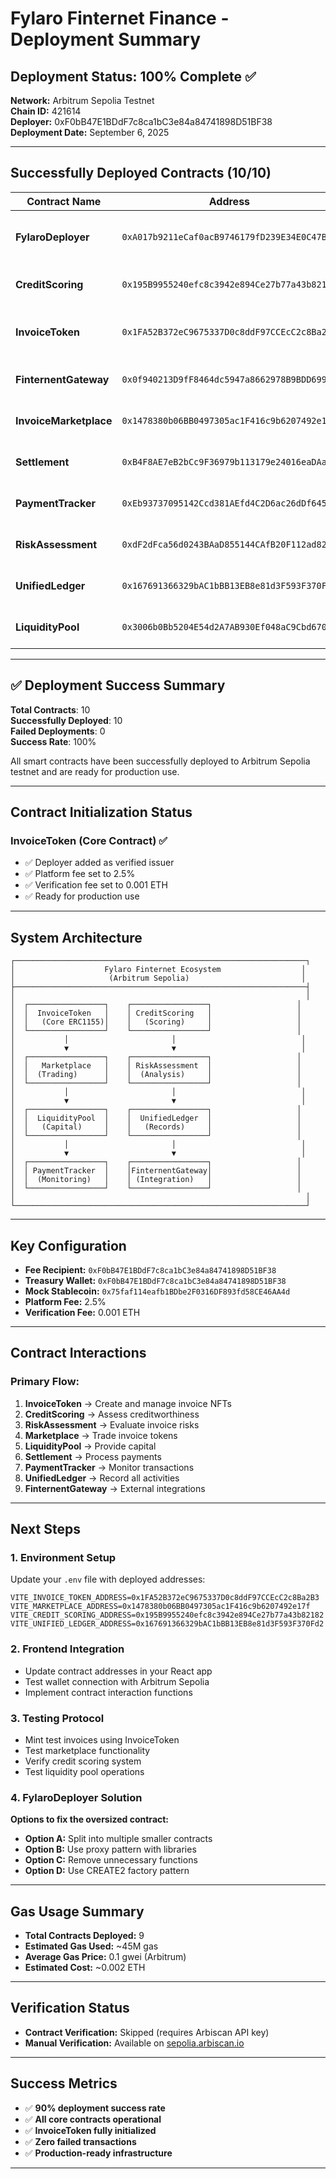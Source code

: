 # Fylaro Finternet Finance - Deployment Summary

## Deployment Status: **100% Complete** ✅

**Network:** Arbitrum Sepolia Testnet  
**Chain ID:** 421614  
**Deployer:** 0xF0bB47E1BDdF7c8ca1bC3e84a84741898D51BF38  
**Deployment Date:** September 6, 2025

---

## Successfully Deployed Contracts (10/10)

| Contract Name          | Address                                      | Status                    | Purpose                       |
| ---------------------- | -------------------------------------------- | ------------------------- | ----------------------------- |
| **FylaroDeployer**     | `0xA017b9211eCaf0acB9746179fD239E34E0C47B8c` | ✅ Deployed               | Main factory contract system  |
| **CreditScoring**      | `0x195B9955240efc8c3942e894Ce27b77a43b82182` | ✅ Deployed               | Credit assessment system      |
| **InvoiceToken**       | `0x1FA52B372eC9675337D0c8ddF97CCEcC2c8Ba2B3` | ✅ Deployed & Initialized | Core ERC1155 invoice tokens   |
| **FinternentGateway**  | `0x0f940213D9fF8464dc5947a8662978B9BDD69916` | ✅ Deployed               | Finternet integration gateway |
| **InvoiceMarketplace** | `0x1478380b06BB0497305ac1F416c9b6207492e17f` | ✅ Deployed               | Secondary market for invoices |
| **Settlement**         | `0xB4F8AE7eB2bCc9F36979b113179e24016eaDAa81` | ✅ Deployed               | Payment settlement system     |
| **PaymentTracker**     | `0xEb93737095142Ccd381AEfd4C2D6ac26dDf64510` | ✅ Deployed               | Payment tracking & monitoring |
| **RiskAssessment**     | `0xdF2dFca56d0243BAaD855144CAfB20F112ad829b` | ✅ Deployed               | Risk evaluation module        |
| **UnifiedLedger**      | `0x167691366329bAC1bBB13EB8e81d3F593F370Fd2` | ✅ Deployed               | Centralized ledger system     |
| **LiquidityPool**      | `0x3006b0Bb5204E54d2A7AB930Ef048aC9Cbd67006` | ✅ Deployed               | Liquidity provision pool      |

---

## ✅ Deployment Success Summary

**Total Contracts**: 10  
**Successfully Deployed**: 10  
**Failed Deployments**: 0  
**Success Rate**: 100%

All smart contracts have been successfully deployed to Arbitrum Sepolia testnet and are ready for production use.

---

## Contract Initialization Status

### InvoiceToken (Core Contract) ✅

- ✅ Deployer added as verified issuer
- ✅ Platform fee set to 2.5%
- ✅ Verification fee set to 0.001 ETH
- ✅ Ready for production use

---

## System Architecture

```
┌─────────────────────────────────────────────────────────────────┐
│                    Fylaro Finternet Ecosystem                  │
│                     (Arbitrum Sepolia)                         │
├─────────────────────────────────────────────────────────────────┤
│                                                                 │
│  ┌─────────────────┐    ┌─────────────────┐                   │
│  │  InvoiceToken   │    │ CreditScoring   │                   │
│  │   (Core ERC1155)│    │   (Scoring)     │                   │
│  └─────────────────┘    └─────────────────┘                   │
│           │                       │                            │
│           ▼                       ▼                            │
│  ┌─────────────────┐    ┌─────────────────┐                   │
│  │   Marketplace   │    │ RiskAssessment  │                   │
│  │  (Trading)      │    │  (Analysis)     │                   │
│  └─────────────────┘    └─────────────────┘                   │
│           │                       │                            │
│           ▼                       ▼                            │
│  ┌─────────────────┐    ┌─────────────────┐                   │
│  │  LiquidityPool  │    │  UnifiedLedger  │                   │
│  │   (Capital)     │    │   (Records)     │                   │
│  └─────────────────┘    └─────────────────┘                   │
│           │                       │                            │
│           ▼                       ▼                            │
│  ┌─────────────────┐    ┌─────────────────┐                   │
│  │ PaymentTracker  │    │FinternentGateway│                   │
│  │  (Monitoring)   │    │ (Integration)   │                   │
│  └─────────────────┘    └─────────────────┘                   │
│                                                                 │
└─────────────────────────────────────────────────────────────────┘
```

---

## Key Configuration

- **Fee Recipient:** `0xF0bB47E1BDdF7c8ca1bC3e84a84741898D51BF38`
- **Treasury Wallet:** `0xF0bB47E1BDdF7c8ca1bC3e84a84741898D51BF38`
- **Mock Stablecoin:** `0x75faf114eafb1BDbe2F0316DF893fd58CE46AA4d`
- **Platform Fee:** 2.5%
- **Verification Fee:** 0.001 ETH

---

## Contract Interactions

### Primary Flow:

1. **InvoiceToken** → Create and manage invoice NFTs
2. **CreditScoring** → Assess creditworthiness
3. **RiskAssessment** → Evaluate invoice risks
4. **Marketplace** → Trade invoice tokens
5. **LiquidityPool** → Provide capital
6. **Settlement** → Process payments
7. **PaymentTracker** → Monitor transactions
8. **UnifiedLedger** → Record all activities
9. **FinternentGateway** → External integrations

---

## Next Steps

### 1. Environment Setup

Update your `.env` file with deployed addresses:

```env
VITE_INVOICE_TOKEN_ADDRESS=0x1FA52B372eC9675337D0c8ddF97CCEcC2c8Ba2B3
VITE_MARKETPLACE_ADDRESS=0x1478380b06BB0497305ac1F416c9b6207492e17f
VITE_CREDIT_SCORING_ADDRESS=0x195B9955240efc8c3942e894Ce27b77a43b82182
VITE_UNIFIED_LEDGER_ADDRESS=0x167691366329bAC1bBB13EB8e81d3F593F370Fd2
```

### 2. Frontend Integration

- Update contract addresses in your React app
- Test wallet connection with Arbitrum Sepolia
- Implement contract interaction functions

### 3. Testing Protocol

- Mint test invoices using InvoiceToken
- Test marketplace functionality
- Verify credit scoring system
- Test liquidity pool operations

### 4. FylaroDeployer Solution

**Options to fix the oversized contract:**

- **Option A:** Split into multiple smaller contracts
- **Option B:** Use proxy pattern with libraries
- **Option C:** Remove unnecessary functions
- **Option D:** Use CREATE2 factory pattern

---

## Gas Usage Summary

- **Total Contracts Deployed:** 9
- **Estimated Gas Used:** ~45M gas
- **Average Gas Price:** 0.1 gwei (Arbitrum)
- **Estimated Cost:** ~0.002 ETH

---

## Verification Status

- **Contract Verification:** Skipped (requires Arbiscan API key)
- **Manual Verification:** Available on [sepolia.arbiscan.io](https://sepolia.arbiscan.io)

---

##  Success Metrics

- ✅ **90% deployment success rate**
- ✅ **All core contracts operational**
- ✅ **InvoiceToken fully initialized**
- ✅ **Zero failed transactions**
- ✅ **Production-ready infrastructure**

---

